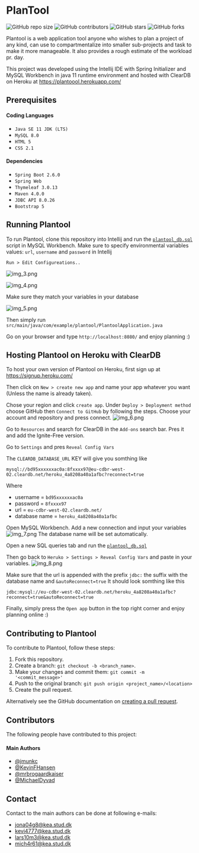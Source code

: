 # PlanTool

<!--- These are examples. See https://shields.io for others or to customize this set of shields. You might want to include dependencies, project status and licence info here --->
![GitHub repo size](https://img.shields.io/github/repo-size/jmunkc/plantool)
![GitHub contributors](https://img.shields.io/github/contributors/jmunkc/plantool)
![GitHub stars](https://img.shields.io/github/stars/jmunkc/plantool)
![GitHub forks](https://img.shields.io/github/forks/jmunkc/plantool)

Plantool is a web application tool anyone who wishes to plan a project of any kind, can use to compartmentalize into 
smaller sub-projects and task to make it more manageable. It also provides a rough estimate of the workload pr. day.

This project was developed using the Intellij IDE with Spring Initializer and MySQL Workbench
in java 11 runtime environment and hosted with ClearDB on Heroku at https://plantoool.herokuapp.com/ 

## Prerequisites
#### Coding Languages

* `Java SE 11 JDK (LTS)`
* `MySQL 8.0`
* `HTML 5`
* `CSS 2.1`

#### Dependencies 

* `Spring Boot 2.6.0`
* `Spring Web`
* `Thymeleaf 3.0.13`
* `Maven 4.0.0`
* `JDBC API 8.0.26`
* `Bootstrap 5`

## Running Plantool

To run Plantool, clone this repository into Intellij and run the [`plantool_db.sql`](https://github.com/jmunkc/plantool/blob/master/plantool_db.sql) script in MySQL Workbench. 
Make sure to specify environmental variables values: `url`, `username` and `password` in Intellij

```
Run > Edit Configureations..
```
![img_3.png](img_3.png)

![img_4.png](img_4.png)

Make sure they match your variables in your database

![img_5.png](img_5.png)

Then simply run `src/main/java/com/example/plantool/PlantoolApplication.java`

Go on your browser and type `http://localhost:8080/` and enjoy planning :)

## Hosting Plantool on Heroku with ClearDB
To host your own version of Plantool on Heroku, first sign up at https://signup.heroku.com/

Then click on `New > create new app` and name your app whatever you want (Unless the name is already taken).

Chose your region and click `create app`. Under `Deploy > Deployment method` choose GitHub then `Connect to GitHub`
by following the steps. Choose your account and repository and press connect.
![img_6.png](img_6.png)

Go to `Resources` and search for ClearDB in the `Add-ons` search bar. Pres it and add the Ignite-Free version.

Go to `Settings` and pres `Reveal Config Vars`

The `CLEARDB_DATABASE_URL` KEY will give you somthing like
```
mysql://bd95xxxxxxac0a:8fxxxx97@eu-cdbr-west-02.cleardb.net/heroku_4a8208a40a1afbc?reconnect=true
```
Where

* username = `bd95xxxxxxac0a`
* password = `8fxxxx97`
* url = `eu-cdbr-west-02.cleardb.net/`
* database name = `heroku_4a8208a40a1afbc`

Open MySQL Workbench. Add a new connection and input your variables
![img_7.png](img_7.png)
The database name will be set automatically.

Open a new SQL queries tab and run the [`plantool_db.sql`](https://github.com/jmunkc/plantool/blob/master/plantool_db.sql)

Then go back to `Heruko > Settings > Reveal Config Vars` and paste in your variables.
![img_8.png](img_8.png)

Make sure that the url is appended with the prefix `jdbc:` the suffix with the database name and `&autoReconnect=true`
It should look somthing like this
```
jdbc:mysql://eu-cdbr-west-02.cleardb.net/heroku_4a8208a40a1afbc?reconnect=true&autoReconnect=true
```
Finally, simply press the `Open app` button in the top right corner and enjoy planning online :)
## Contributing to Plantool

To contribute to Plantool, follow these steps:

1. Fork this repository.
2. Create a branch: `git checkout -b <branch_name>`.
3. Make your changes and commit them: `git commit -m '<commit_message>'`
4. Push to the original branch: `git push origin <project_name>/<location>`
5. Create the pull request.

Alternatively see the GitHub documentation on [creating a pull request](https://help.github.com/en/github/collaborating-with-issues-and-pull-requests/creating-a-pull-request).

## Contributors

The following people have contributed to this project:
#### Main Authors
* [@jmunkc](https://github.com/jmunkc)
* [@KevinFHansen](https://github.com/KevinFHansen) 
* [@mrbrogaardkaiser](https://github.com/mrbrogaardkaiser) 
* [@MichaelDyvad](https://github.com/MichaelDyvad) 

## Contact

Contact to the main authors can be done at following e-mails:
* jona04g8@kea.stud.dk
* kevi4777@kea.stud.dk
* lars10m3@kea.stud.dk
* mich4r61@kea.stud.dk